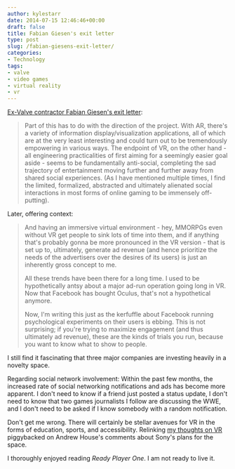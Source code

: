 ```yaml
---
author: kylestarr
date: 2014-07-15 12:46:46+00:00
draft: false
title: Fabian Giesen's exit letter
type: post
slug: /fabian-giesens-exit-letter/
categories:
- Technology
tags:
- valve
- video games
- virtual reality
- vr
---
```


[Ex-Valve contractor Fabian Giesen's exit letter](https://gist.github.com/rygorous/251b945aef2046ac7cee):

> Part of this has to do with the direction of the project. With AR, there's a variety of information display/visualization applications, all of which are at the very least interesting and could turn out to be tremendously empowering in various ways. The endpoint of VR, on the other hand - all engineering practicalities of first aiming for a seemingly easier goal aside - seems to be fundamentally anti-social, completing the sad trajectory of entertainment moving further and further away from shared social experiences. (As I have mentioned multiple times, I find the limited, formalized, abstracted and ultimately alienated social interactions in most forms of online gaming to be immensely off-putting).

Later, offering context:

> And having an immersive virtual environment - hey, MMORPGs even without VR get people to sink lots of time into them, and if anything that's probably gonna be more pronounced in the VR version - that is set up to, ultimately, generate
ad revenue (and hence prioritize the needs of the advertisers over the desires of its users) is just an inherently gross concept to me.
>
> All these trends have been there for a long time. I used to be hypothetically antsy about a major ad-run operation going long in VR. Now that Facebook has bought Oculus, that's not a hypothetical anymore.
>
> Now, I'm writing this just as the kerfuffle about Facebook running psychological experiments on their users is ebbing. This is not surprising; if you're trying to maximize engagement (and thus ultimately ad revenue), these are the kinds of
trials you run, because you want to know what to show to people.

I still find it fascinating that three major companies are investing heavily in a novelty space.

Regarding social network involvement: Within the past few months, the increased rate of social networking notifications and ads has become more apparent. I don't need to know if a friend just posted a status update, I don't need to know that two games journalists I follow are discussing the WWE, and I don't need to be asked if I know somebody with a random notification.

Don't get me wrong. There will certainly be stellar avenues for VR in the forms of education, sports, and accessibility. Relinking [my thoughts on VR](/2014/07/09/tipping-point/) piggybacked on Andrew House's comments about Sony's plans for the space.

I thoroughly enjoyed reading _Ready Player One_. I am not ready to live it.
